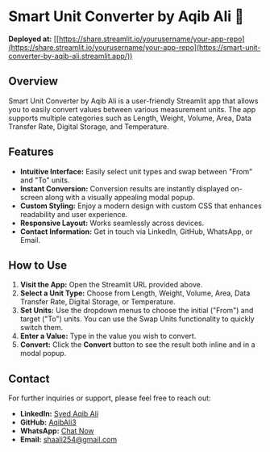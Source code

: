 # Smart Unit Converter by Aqib Ali 🧮

**Deployed at:** [[https://share.streamlit.io/yourusername/your-app-repo](https://share.streamlit.io/yourusername/your-app-repo](https://smart-unit-converter-by-aqib-ali.streamlit.app/))

## Overview
Smart Unit Converter by Aqib Ali is a user-friendly Streamlit app that allows you to easily convert values between various measurement units. The app supports multiple categories such as Length, Weight, Volume, Area, Data Transfer Rate, Digital Storage, and Temperature.

## Features
- **Intuitive Interface:** Easily select unit types and swap between "From" and "To" units.
- **Instant Conversion:** Conversion results are instantly displayed on-screen along with a visually appealing modal popup.
- **Custom Styling:** Enjoy a modern design with custom CSS that enhances readability and user experience.
- **Responsive Layout:** Works seamlessly across devices.
- **Contact Information:** Get in touch via LinkedIn, GitHub, WhatsApp, or Email.

## How to Use
1. **Visit the App:** Open the Streamlit URL provided above.
2. **Select a Unit Type:** Choose from Length, Weight, Volume, Area, Data Transfer Rate, Digital Storage, or Temperature.
3. **Set Units:** Use the dropdown menus to choose the initial ("From") and target ("To") units. You can use the Swap Units functionality to quickly switch them.
4. **Enter a Value:** Type in the value you wish to convert.
5. **Convert:** Click the **Convert** button to see the result both inline and in a modal popup.

## Contact
For further inquiries or support, please feel free to reach out:
- **LinkedIn:** [Syed Aqib Ali](https://www.linkedin.com/in/syed-aqib-ali/)
- **GitHub:** [AqibAli3](https://github.com/AqibAli3)
- **WhatsApp:** [Chat Now](https://wa.me/+923158796106)
- **Email:** [shaali254@gmail.com](mailto:shaali254@gmail.com)

